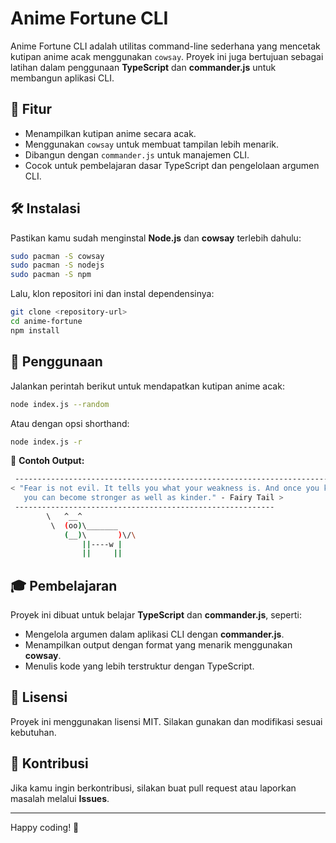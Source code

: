 # Anime Fortune CLI

Anime Fortune CLI adalah utilitas command-line sederhana yang mencetak kutipan anime acak menggunakan `cowsay`. Proyek ini juga bertujuan sebagai latihan dalam penggunaan **TypeScript** dan **commander.js** untuk membangun aplikasi CLI.

## 📌 Fitur
- Menampilkan kutipan anime secara acak.
- Menggunakan `cowsay` untuk membuat tampilan lebih menarik.
- Dibangun dengan `commander.js` untuk manajemen CLI.
- Cocok untuk pembelajaran dasar TypeScript dan pengelolaan argumen CLI.

## 🛠️ Instalasi
Pastikan kamu sudah menginstal **Node.js** dan **cowsay** terlebih dahulu:

```sh
sudo pacman -S cowsay
sudo pacman -S nodejs
sudo pacman -S npm
```

Lalu, klon repositori ini dan instal dependensinya:

```sh
git clone <repository-url>
cd anime-fortune
npm install
```

## 🚀 Penggunaan
Jalankan perintah berikut untuk mendapatkan kutipan anime acak:

```sh
node index.js --random
```

Atau dengan opsi shorthand:

```sh
node index.js -r
```

📌 **Contoh Output:**
```sh
 ------------------------------------------------------------------------------------------
< "Fear is not evil. It tells you what your weakness is. And once you know your weakness,
   you can become stronger as well as kinder." - Fairy Tail >
 ----------------------------------------------------------
        \   ^__^
         \  (oo)\_______
            (__)\       )\/\
                ||----w |
                ||     ||
```

## 🎓 Pembelajaran
Proyek ini dibuat untuk belajar **TypeScript** dan **commander.js**, seperti:
- Mengelola argumen dalam aplikasi CLI dengan **commander.js**.
- Menampilkan output dengan format yang menarik menggunakan **cowsay**.
- Menulis kode yang lebih terstruktur dengan TypeScript.

## 📜 Lisensi
Proyek ini menggunakan lisensi MIT. Silakan gunakan dan modifikasi sesuai kebutuhan.

## 🤝 Kontribusi
Jika kamu ingin berkontribusi, silakan buat pull request atau laporkan masalah melalui **Issues**.

---
Happy coding! 🚀

